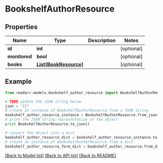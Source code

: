 # BookshelfAuthorResource


## Properties
Name | Type | Description | Notes
------------ | ------------- | ------------- | -------------
**id** | **int** |  | [optional] 
**monitored** | **bool** |  | [optional] 
**books** | [**List[BookResource]**](BookResource.md) |  | [optional] 

## Example

```python
from readarr.models.bookshelf_author_resource import BookshelfAuthorResource

# TODO update the JSON string below
json = "{}"
# create an instance of BookshelfAuthorResource from a JSON string
bookshelf_author_resource_instance = BookshelfAuthorResource.from_json(json)
# print the JSON string representation of the object
print BookshelfAuthorResource.to_json()

# convert the object into a dict
bookshelf_author_resource_dict = bookshelf_author_resource_instance.to_dict()
# create an instance of BookshelfAuthorResource from a dict
bookshelf_author_resource_form_dict = bookshelf_author_resource.from_dict(bookshelf_author_resource_dict)
```
[[Back to Model list]](../README.md#documentation-for-models) [[Back to API list]](../README.md#documentation-for-api-endpoints) [[Back to README]](../README.md)


